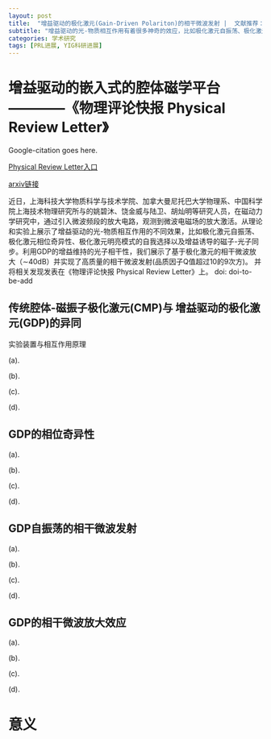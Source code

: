 ```yaml
---
layout: post
title:  "增益驱动的极化激元(Gain-Driven Polariton)的相干微波发射 |  文献推荐：（doi-to-be-add)"
subtitle: "增益驱动的光-物质相互作用有着很多神奇的效应，比如极化激元自振荡、极化激元相位奇异性、极化激元明亮模式的自我选择以及增益诱导的磁子-光子同步。利用GDP的增益维持的光子相干性，我们展示了基于极化激元的相干微波放大（∼40dB）并实现了高质量的相干微波发射(品质因子Q值超过10的9次方)"
categories: 学术研究
tags: [PRL进展, YIG科研进展]
---
```



# 增益驱动的嵌入式的腔体磁学平台 ————《物理评论快报 Physical Review Letter》

Google-citation goes here.

[Physical Review Letter入口](link-to-be-added)

[arxiv链接](https://arxiv.org/pdf/2302.08904.pdf)

近日，上海科技大学物质科学与技术学院、加拿大曼尼托巴大学物理系、中国科学院上海技术物理研究所与的姚碧沐、饶金威与陆卫、胡灿明等研究人员，在磁动力学研究中，通过引入微波频段的放大电路，观测到微波电磁场的放大激活。从理论和实验上展示了增益驱动的光-物质相互作用的不同效果，比如极化激元自振荡、极化激元相位奇异性、极化激元明亮模式的自我选择以及增益诱导的磁子-光子同步。利用GDP的增益维持的光子相干性，我们展示了基于极化激元的相干微波放大（∼40dB）并实现了高质量的相干微波发射(品质因子Q值超过10的9次方)。
并将相关发现发表在《物理评论快报 Physical Review Letter》上。
doi: doi-to-be-add

## 传统腔体-磁振子极化激元(CMP)与 增益驱动的极化激元(GDP)的异同

实验装置与相互作用原理

(a).

(b).

(c).

(d).

## GDP的相位奇异性

(a).

(b).

(c).

(d).


## GDP自振荡的相干微波发射

(a).

(b).

(c).

(d).


## GDP的相干微波放大效应

(a).

(b).

(c).

(d).

# 意义